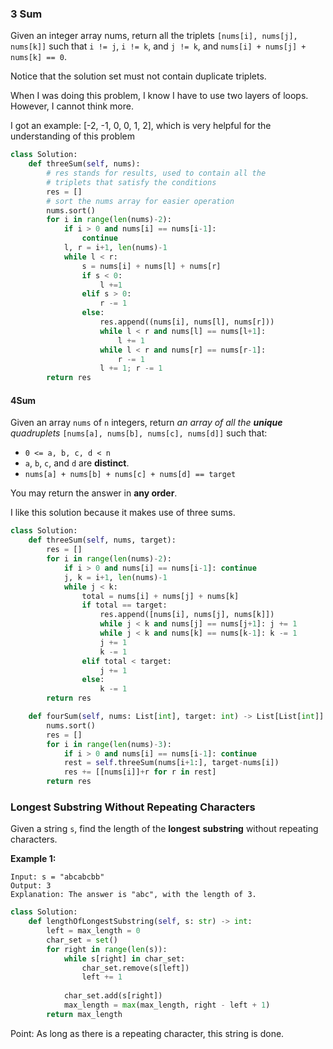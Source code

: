 ### 3 Sum

Given an integer array nums, return all the triplets `[nums[i], nums[j], nums[k]]` such that `i != j`, `i != k`, and `j != k`, and `nums[i] + nums[j] + nums[k] == 0`.

Notice that the solution set must not contain duplicate triplets.

When I was doing this problem, I know I have to use two layers of loops. However, I cannot think more.

I got an example: [-2, -1, 0, 0, 1, 2], which is very helpful for the understanding of this problem

```python
class Solution:
    def threeSum(self, nums):
        # res stands for results, used to contain all the 
        # triplets that satisfy the conditions
        res = []
        # sort the nums array for easier operation
        nums.sort()
        for i in range(len(nums)-2):
            if i > 0 and nums[i] == nums[i-1]:
                continue
            l, r = i+1, len(nums)-1
            while l < r:
                s = nums[i] + nums[l] + nums[r]
                if s < 0:
                    l +=1 
                elif s > 0:
                    r -= 1
                else:
                    res.append((nums[i], nums[l], nums[r]))
                    while l < r and nums[l] == nums[l+1]:
                        l += 1
                    while l < r and nums[r] == nums[r-1]:
                        r -= 1
                    l += 1; r -= 1
        return res
```

#### 4Sum

Given an array `nums` of `n` integers, return *an array of all the **unique** quadruplets* `[nums[a], nums[b], nums[c], nums[d]]` such that:

- `0 <= a, b, c, d < n`
- `a`, `b`, `c`, and `d` are **distinct**.
- `nums[a] + nums[b] + nums[c] + nums[d] == target`

You may return the answer in **any order**.

I like this solution because it makes use of three sums.

```python
class Solution:
    def threeSum(self, nums, target):
        res = []
        for i in range(len(nums)-2):
            if i > 0 and nums[i] == nums[i-1]: continue
            j, k = i+1, len(nums)-1
            while j < k:
                total = nums[i] + nums[j] + nums[k]
                if total == target:
                    res.append([nums[i], nums[j], nums[k]])
                    while j < k and nums[j] == nums[j+1]: j += 1
                    while j < k and nums[k] == nums[k-1]: k -= 1
                    j += 1
                    k -= 1
                elif total < target:
                    j += 1
                else:
                    k -= 1
        return res

    def fourSum(self, nums: List[int], target: int) -> List[List[int]]:
        nums.sort()
        res = []
        for i in range(len(nums)-3):
            if i > 0 and nums[i] == nums[i-1]: continue
            rest = self.threeSum(nums[i+1:], target-nums[i])
            res += [[nums[i]]+r for r in rest]
        return res
```

### Longest Substring Without Repeating Characters

Given a string `s`, find the length of the **longest** **substring** without repeating characters.

**Example 1:**

```
Input: s = "abcabcbb"
Output: 3
Explanation: The answer is "abc", with the length of 3.
```

```python
class Solution:
    def lengthOfLongestSubstring(self, s: str) -> int:
        left = max_length = 0
        char_set = set()
        for right in range(len(s)):
            while s[right] in char_set:
                char_set.remove(s[left])
                left += 1
            
            char_set.add(s[right])
            max_length = max(max_length, right - left + 1)
        return max_length
```

Point: As long as there is a repeating character, this string is done. 
